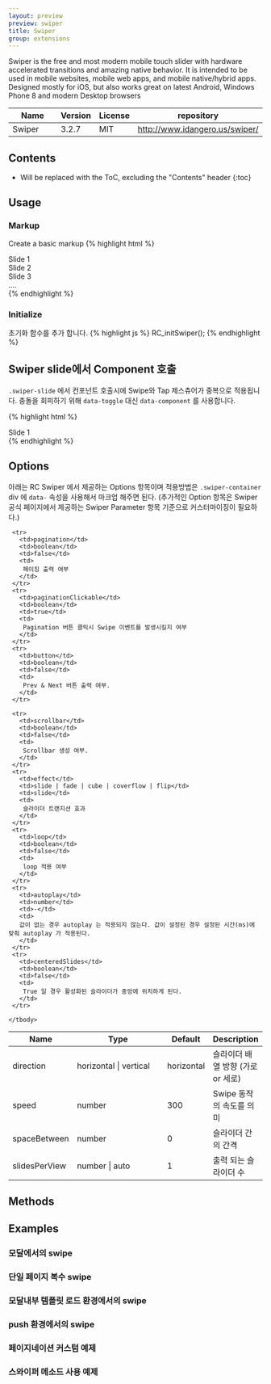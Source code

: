 ```yaml
---
layout: preview
preview: swiper
title: Swiper
group: extensions
---
```


Swiper is the free and most modern mobile touch slider with hardware accelerated transitions and amazing native behavior. It is intended to be used in mobile websites, mobile web apps, and mobile native/hybrid apps. Designed mostly for iOS, but also works great on latest Android, Windows Phone 8 and modern Desktop browsers


<div class="table-responsive">
  <table class="table table-bordered">
    <thead>
     <tr class="bg-faded">
       <th style="width: 150px;">Name</th>
       <th>Version</th>
       <th>License</th>
       <th>repository</th>
     </tr>
    </thead>
    <tbody>
     <tr>
      <td>Swiper</td>
      <td>3.2.7</td>
      <td>MIT</td>
       <td>
        <a href="http://www.idangero.us/swiper/">http://www.idangero.us/swiper/</a>
       </td>
     </tr>
    </tbody>
  </table>
</div>

## Contents

* Will be replaced with the ToC, excluding the "Contents" header
{:toc}

## Usage

### Markup
Create a basic markup
{% highlight html %}
<div class="swiper-container" data-extension="swiper">
  <div class="swiper-wrapper">
    <div class="swiper-slider">Slide 1</div>
    <div class="swiper-slider">Slide 2</div>
    <div class="swiper-slider">Slide 3</div>
    ....
  </div>

  <!-- If we need pagination -->
  <div class="swiper-pagination"></div>

  <!-- If we need navigation buttons -->
  <div class="swiper-button-prev"></div>
  <div class="swiper-button-next"></div>

  <!-- If we need scrollbar -->
  <div class="swiper-scrollbar"></div>
</div>
{% endhighlight %}


### Initialize
초기화 함수를 추가 합니다.
{% highlight js %}
RC_initSwiper();
{% endhighlight %}



## Swiper slide에서 Component 호출

`.swiper-slide` 에서 컨포넌트 호출시에 Swipe와 Tap 제스츄어가 중복으로 적용됩니다. 충돌을 회피하기 위해 `data-toggle` 대신 `data-component` 를 사용합니다.

{% highlight html %}
<div class="swiper-slider" data-component="modal">Slide 1</div>
{% endhighlight %}


## Options
아래는 RC Swiper 에서 제공하는 Options 항목이며 적용방법은 `.swiper-container` div 에
`data-` 속성을 사용해서 마크업 해주면 된다. (추가적인 Option 항목은 Swiper 공식 페이지에서 제공하는 Swiper Parameter 항목 기준으로 커스터마이징이 필요하다.)


<div class="table-responsive">
  <table class="table table-bordered table-striped">
    <thead>
     <tr>
       <th style="width: 100px;">Name</th>
       <th style="width: 170px;">Type</th>
       <th style="width: 50px;">Default</th>
       <th>Description</th>
     </tr>
    </thead>
    <tbody>
     <tr>
       <td>direction</td>
       <td>horizontal | vertical</td>
       <td>horizontal</td>
       <td>
        슬라이더 배열 방향 (가로 or 세로)
       </td>
     </tr>
     <tr>
       <td>speed</td>
       <td>number</td>
       <td>300</td>
       <td>
        Swipe 동작의 속도를 의미
       </td>
     </tr>
     <tr>
       <td>spaceBetween</td>
       <td>number</td>
       <td>0</td>
       <td>
        슬라이더 간의 간격
       </td>
     </tr>
     <tr>
       <td>slidesPerView</td>
       <td>number | auto</td>
       <td>1</td>
       <td>
        출력 되는 슬라이더 수
       </td>
     </tr>

     <tr>
       <td>pagination</td>
       <td>boolean</td>
       <td>false</td>
       <td>
        페이징 출력 여부
       </td>
     </tr>
     <tr>
       <td>paginationClickable</td>
       <td>boolean</td>
       <td>true</td>
       <td>
        Pagination 버튼 클릭시 Swipe 이벤트를 발생시킬지 여부
       </td>
     </tr>
     <tr>
       <td>button</td>
       <td>boolean</td>
       <td>false</td>
       <td>
        Prev & Next 버튼 출력 여부.
       </td>
     </tr>

     <tr>
       <td>scrollbar</td>
       <td>boolean</td>
       <td>false</td>
       <td>
        Scrollbar 생성 여부.
       </td>
     </tr>
     <tr>
       <td>effect</td>
       <td>slide | fade | cube | coverflow | flip</td>
       <td>slide</td>
       <td>
        슬라이더 트랜지션 효과
       </td>
     </tr>
     <tr>
       <td>loop</td>
       <td>boolean</td>
       <td>false</td>
       <td>
        loop 적용 여부
       </td>
     </tr>
     <tr>
       <td>autoplay</td>
       <td>number</td>
       <td>-</td>
       <td>
       값이 없는 경우 autoplay 는 적용되지 않는다. 값이 설정된 경우 설정된 시간(ms)에 맞춰 autoplay 가 적용된다.
       </td>
     </tr>
     <tr>
       <td>centeredSlides</td>
       <td>boolean</td>
       <td>false</td>
       <td>
        True 일 경우 활성화된 슬라이더가 중앙에 위치하게 된다.
       </td>
     </tr>

    </tbody>
  </table>
</div>

## Methods

## Examples

### 모달에서의 swipe

### 단일 페이지 복수 swipe

### 모달내부 템플릿 로드 환경에서의 swipe

### push 환경에서의 swipe

### 페이지네이션 커스텀 예제

### 스와이퍼 메소드 사용 예제
